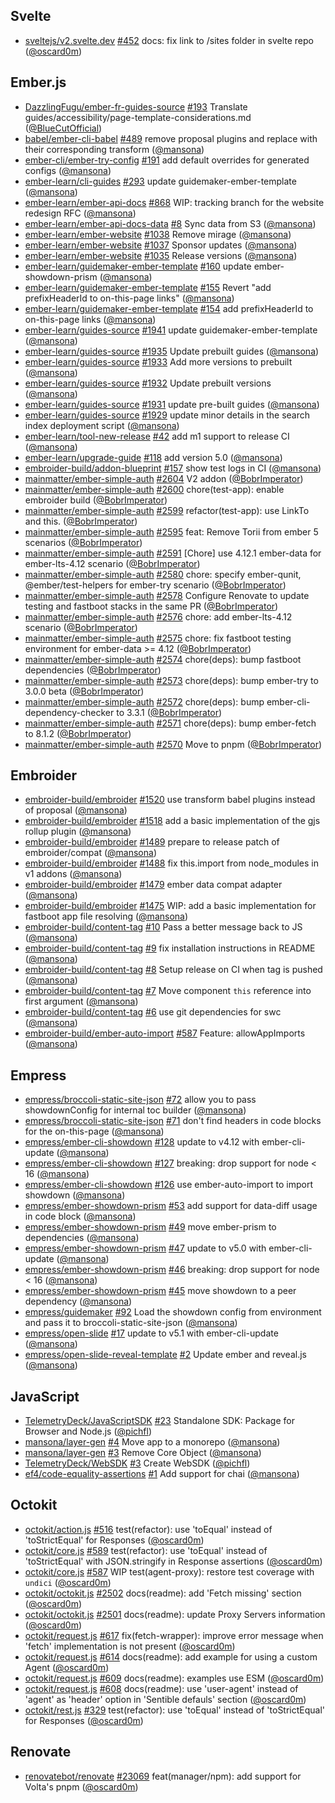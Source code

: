 ## Svelte

- [sveltejs/v2.svelte.dev] [#452](https://github.com/sveltejs/v2.svelte.dev/pull/452) docs: fix link to /sites folder in svelte repo ([@oscard0m])

## Ember.js

- [DazzlingFugu/ember-fr-guides-source] [#193](https://github.com/DazzlingFugu/ember-fr-guides-source/pull/193) Translate guides/accessibility/page-template-considerations.md ([@BlueCutOfficial])
- [babel/ember-cli-babel] [#489](https://github.com/babel/ember-cli-babel/pull/489) remove proposal plugins and replace with their corresponding transform ([@mansona])
- [ember-cli/ember-try-config] [#191](https://github.com/ember-cli/ember-try-config/pull/191) add default overrides for generated configs ([@mansona])
- [ember-learn/cli-guides] [#293](https://github.com/ember-learn/cli-guides/pull/293) update guidemaker-ember-template ([@mansona])
- [ember-learn/ember-api-docs] [#868](https://github.com/ember-learn/ember-api-docs/pull/868) WIP: tracking branch for the website redesign RFC ([@mansona])
- [ember-learn/ember-api-docs-data] [#8](https://github.com/ember-learn/ember-api-docs-data/pull/8) Sync data from S3 ([@mansona])
- [ember-learn/ember-website] [#1038](https://github.com/ember-learn/ember-website/pull/1038) Remove mirage ([@mansona])
- [ember-learn/ember-website] [#1037](https://github.com/ember-learn/ember-website/pull/1037) Sponsor updates ([@mansona])
- [ember-learn/ember-website] [#1035](https://github.com/ember-learn/ember-website/pull/1035) Release versions ([@mansona])
- [ember-learn/guidemaker-ember-template] [#160](https://github.com/ember-learn/guidemaker-ember-template/pull/160) update ember-showdown-prism ([@mansona])
- [ember-learn/guidemaker-ember-template] [#155](https://github.com/ember-learn/guidemaker-ember-template/pull/155) Revert "add prefixHeaderId to on-this-page links" ([@mansona])
- [ember-learn/guidemaker-ember-template] [#154](https://github.com/ember-learn/guidemaker-ember-template/pull/154) add prefixHeaderId to on-this-page links ([@mansona])
- [ember-learn/guides-source] [#1941](https://github.com/ember-learn/guides-source/pull/1941) update guidemaker-ember-template ([@mansona])
- [ember-learn/guides-source] [#1935](https://github.com/ember-learn/guides-source/pull/1935) Update prebuilt guides ([@mansona])
- [ember-learn/guides-source] [#1933](https://github.com/ember-learn/guides-source/pull/1933) Add more versions to prebuilt ([@mansona])
- [ember-learn/guides-source] [#1932](https://github.com/ember-learn/guides-source/pull/1932) Update prebuilt versions ([@mansona])
- [ember-learn/guides-source] [#1931](https://github.com/ember-learn/guides-source/pull/1931) update pre-built guides ([@mansona])
- [ember-learn/guides-source] [#1929](https://github.com/ember-learn/guides-source/pull/1929) update minor details in the search index deployment script ([@mansona])
- [ember-learn/tool-new-release] [#42](https://github.com/ember-learn/tool-new-release/pull/42) add m1 support to release CI ([@mansona])
- [ember-learn/upgrade-guide] [#118](https://github.com/ember-learn/upgrade-guide/pull/118) add version 5.0 ([@mansona])
- [embroider-build/addon-blueprint] [#157](https://github.com/embroider-build/addon-blueprint/pull/157) show test logs in CI ([@mansona])
- [mainmatter/ember-simple-auth] [#2604](https://github.com/mainmatter/ember-simple-auth/pull/2604) V2 addon ([@BobrImperator])
- [mainmatter/ember-simple-auth] [#2600](https://github.com/mainmatter/ember-simple-auth/pull/2600) chore(test-app): enable embroider build ([@BobrImperator])
- [mainmatter/ember-simple-auth] [#2599](https://github.com/mainmatter/ember-simple-auth/pull/2599) refactor(test-app): use LinkTo and this. ([@BobrImperator])
- [mainmatter/ember-simple-auth] [#2595](https://github.com/mainmatter/ember-simple-auth/pull/2595) feat: Remove Torii from ember 5 scenarios ([@BobrImperator])
- [mainmatter/ember-simple-auth] [#2591](https://github.com/mainmatter/ember-simple-auth/pull/2591) [Chore] use 4.12.1 ember-data for ember-lts-4.12 scenario ([@BobrImperator])
- [mainmatter/ember-simple-auth] [#2580](https://github.com/mainmatter/ember-simple-auth/pull/2580) chore: specify ember-qunit, @ember/test-helpers for ember-try scenario ([@BobrImperator])
- [mainmatter/ember-simple-auth] [#2578](https://github.com/mainmatter/ember-simple-auth/pull/2578) Configure Renovate to update testing and fastboot stacks in the same PR ([@BobrImperator])
- [mainmatter/ember-simple-auth] [#2576](https://github.com/mainmatter/ember-simple-auth/pull/2576) chore: add ember-lts-4.12 scenario ([@BobrImperator])
- [mainmatter/ember-simple-auth] [#2575](https://github.com/mainmatter/ember-simple-auth/pull/2575) chore: fix fastboot testing environment for ember-data >= 4.12 ([@BobrImperator])
- [mainmatter/ember-simple-auth] [#2574](https://github.com/mainmatter/ember-simple-auth/pull/2574) chore(deps): bump fastboot dependencies ([@BobrImperator])
- [mainmatter/ember-simple-auth] [#2573](https://github.com/mainmatter/ember-simple-auth/pull/2573) chore(deps): bump ember-try to 3.0.0 beta ([@BobrImperator])
- [mainmatter/ember-simple-auth] [#2572](https://github.com/mainmatter/ember-simple-auth/pull/2572) chore(deps): bump ember-cli-dependency-checker to 3.3.1 ([@BobrImperator])
- [mainmatter/ember-simple-auth] [#2571](https://github.com/mainmatter/ember-simple-auth/pull/2571) chore(deps): bump ember-fetch to 8.1.2 ([@BobrImperator])
- [mainmatter/ember-simple-auth] [#2570](https://github.com/mainmatter/ember-simple-auth/pull/2570) Move to pnpm ([@BobrImperator])

## Embroider

- [embroider-build/embroider] [#1520](https://github.com/embroider-build/embroider/pull/1520) use transform babel plugins instead of proposal ([@mansona])
- [embroider-build/embroider] [#1518](https://github.com/embroider-build/embroider/pull/1518) add a basic implementation of the gjs rollup plugin ([@mansona])
- [embroider-build/embroider] [#1489](https://github.com/embroider-build/embroider/pull/1489) prepare to release patch of embroider/compat ([@mansona])
- [embroider-build/embroider] [#1488](https://github.com/embroider-build/embroider/pull/1488) fix this.import from node_modules in v1 addons ([@mansona])
- [embroider-build/embroider] [#1479](https://github.com/embroider-build/embroider/pull/1479) ember data compat adapter ([@mansona])
- [embroider-build/embroider] [#1475](https://github.com/embroider-build/embroider/pull/1475) WIP: add a basic implementation for fastboot app file resolving ([@mansona])
- [embroider-build/content-tag] [#10](https://github.com/embroider-build/content-tag/pull/10) Pass a better message back to JS ([@mansona])
- [embroider-build/content-tag] [#9](https://github.com/embroider-build/content-tag/pull/9) fix installation instructions in README ([@mansona])
- [embroider-build/content-tag] [#8](https://github.com/embroider-build/content-tag/pull/8) Setup release on CI when tag is pushed ([@mansona])
- [embroider-build/content-tag] [#7](https://github.com/embroider-build/content-tag/pull/7) Move component `this` reference into first argument ([@mansona])
- [embroider-build/content-tag] [#6](https://github.com/embroider-build/content-tag/pull/6) use git dependencies for swc ([@mansona])
- [embroider-build/ember-auto-import] [#587](https://github.com/embroider-build/ember-auto-import/pull/587) Feature: allowAppImports ([@mansona])

## Empress

- [empress/broccoli-static-site-json] [#72](https://github.com/empress/broccoli-static-site-json/pull/72) allow you to pass showdownConfig for internal toc builder ([@mansona])
- [empress/broccoli-static-site-json] [#71](https://github.com/empress/broccoli-static-site-json/pull/71) don't find headers in code blocks for the on-this-page ([@mansona])
- [empress/ember-cli-showdown] [#128](https://github.com/empress/ember-cli-showdown/pull/128) update to v4.12 with ember-cli-update ([@mansona])
- [empress/ember-cli-showdown] [#127](https://github.com/empress/ember-cli-showdown/pull/127) breaking: drop support for node < 16 ([@mansona])
- [empress/ember-cli-showdown] [#126](https://github.com/empress/ember-cli-showdown/pull/126) use ember-auto-import to import showdown ([@mansona])
- [empress/ember-showdown-prism] [#53](https://github.com/empress/ember-showdown-prism/pull/53) add support for data-diff usage in code block ([@mansona])
- [empress/ember-showdown-prism] [#49](https://github.com/empress/ember-showdown-prism/pull/49) move ember-prism to dependencies ([@mansona])
- [empress/ember-showdown-prism] [#47](https://github.com/empress/ember-showdown-prism/pull/47) update to v5.0 with ember-cli-update ([@mansona])
- [empress/ember-showdown-prism] [#46](https://github.com/empress/ember-showdown-prism/pull/46) breaking: drop support for node < 16 ([@mansona])
- [empress/ember-showdown-prism] [#45](https://github.com/empress/ember-showdown-prism/pull/45) move showdown to a peer dependency ([@mansona])
- [empress/guidemaker] [#92](https://github.com/empress/guidemaker/pull/92) Load the showdown config from environment and pass it to broccoli-static-site-json ([@mansona])
- [empress/open-slide] [#17](https://github.com/empress/open-slide/pull/17) update to v5.1 with ember-cli-update ([@mansona])
- [empress/open-slide-reveal-template] [#2](https://github.com/empress/open-slide-reveal-template/pull/2) Update ember and reveal.js ([@mansona])

## JavaScript

- [TelemetryDeck/JavaScriptSDK] [#23](https://github.com/TelemetryDeck/JavaScriptSDK/pull/23) Standalone SDK: Package for Browser and Node.js ([@pichfl])
- [mansona/layer-gen] [#4](https://github.com/mansona/layer-gen/pull/4) Move app to a monorepo ([@mansona])
- [mansona/layer-gen] [#3](https://github.com/mansona/layer-gen/pull/3) Remove Core Object ([@mansona])
- [TelemetryDeck/WebSDK] [#3](https://github.com/TelemetryDeck/WebSDK/pull/3) Create WebSDK ([@pichfl])
- [ef4/code-equality-assertions] [#1](https://github.com/ef4/code-equality-assertions/pull/1) Add support for chai ([@mansona])

## Octokit

- [octokit/action.js] [#516](https://github.com/octokit/action.js/pull/516) test(refactor): use 'toEqual' instead of 'toStrictEqual' for Responses ([@oscard0m])
- [octokit/core.js] [#589](https://github.com/octokit/core.js/pull/589) test(refactor): use 'toEqual' instead of 'toStrictEqual' with JSON.stringify in Response assertions ([@oscard0m])
- [octokit/core.js] [#587](https://github.com/octokit/core.js/pull/587) WIP test(agent-proxy): restore test coverage with `undici` ([@oscard0m])
- [octokit/octokit.js] [#2502](https://github.com/octokit/octokit.js/pull/2502) docs(readme): add 'Fetch missing' section ([@oscard0m])
- [octokit/octokit.js] [#2501](https://github.com/octokit/octokit.js/pull/2501) docs(readme): update Proxy Servers information ([@oscard0m])
- [octokit/request.js] [#617](https://github.com/octokit/request.js/pull/617) fix(fetch-wrapper): improve error message when 'fetch' implementation is not present ([@oscard0m])
- [octokit/request.js] [#614](https://github.com/octokit/request.js/pull/614) docs(readme): add example for using a custom Agent ([@oscard0m])
- [octokit/request.js] [#609](https://github.com/octokit/request.js/pull/609) docs(readme): examples use ESM ([@oscard0m])
- [octokit/request.js] [#608](https://github.com/octokit/request.js/pull/608) docs(readme): use 'user-agent' instead of 'agent' as 'header' option in 'Sentible defauls' section ([@oscard0m])
- [octokit/rest.js] [#329](https://github.com/octokit/rest.js/pull/329) test(refactor): use 'toEqual' instead of 'toStrictEqual' for Responses ([@oscard0m])

## Renovate

- [renovatebot/renovate] [#23069](https://github.com/renovatebot/renovate/pull/23069) feat(manager/npm): add support for Volta's pnpm ([@oscard0m])

[@bluecutofficial]: https://github.com/BlueCutOfficial
[@bobrimperator]: https://github.com/BobrImperator
[@mansona]: https://github.com/mansona
[@oscard0m]: https://github.com/oscard0m
[@pichfl]: https://github.com/pichfl
[dazzlingfugu/ember-fr-guides-source]: https://github.com/DazzlingFugu/ember-fr-guides-source
[telemetrydeck/javascriptsdk]: https://github.com/TelemetryDeck/JavaScriptSDK
[telemetrydeck/websdk]: https://github.com/TelemetryDeck/WebSDK
[babel/ember-cli-babel]: https://github.com/babel/ember-cli-babel
[ef4/code-equality-assertions]: https://github.com/ef4/code-equality-assertions
[ember-cli/ember-try-config]: https://github.com/ember-cli/ember-try-config
[ember-learn/cli-guides]: https://github.com/ember-learn/cli-guides
[ember-learn/ember-api-docs-data]: https://github.com/ember-learn/ember-api-docs-data
[ember-learn/ember-api-docs]: https://github.com/ember-learn/ember-api-docs
[ember-learn/ember-website]: https://github.com/ember-learn/ember-website
[ember-learn/guidemaker-ember-template]: https://github.com/ember-learn/guidemaker-ember-template
[ember-learn/guides-source]: https://github.com/ember-learn/guides-source
[ember-learn/tool-new-release]: https://github.com/ember-learn/tool-new-release
[ember-learn/upgrade-guide]: https://github.com/ember-learn/upgrade-guide
[embroider-build/addon-blueprint]: https://github.com/embroider-build/addon-blueprint
[embroider-build/content-tag]: https://github.com/embroider-build/content-tag
[embroider-build/ember-auto-import]: https://github.com/embroider-build/ember-auto-import
[embroider-build/embroider]: https://github.com/embroider-build/embroider
[empress/broccoli-static-site-json]: https://github.com/empress/broccoli-static-site-json
[empress/ember-cli-showdown]: https://github.com/empress/ember-cli-showdown
[empress/ember-showdown-prism]: https://github.com/empress/ember-showdown-prism
[empress/guidemaker]: https://github.com/empress/guidemaker
[empress/open-slide-reveal-template]: https://github.com/empress/open-slide-reveal-template
[empress/open-slide]: https://github.com/empress/open-slide
[mainmatter/ember-simple-auth]: https://github.com/mainmatter/ember-simple-auth
[mansona/layer-gen]: https://github.com/mansona/layer-gen
[mansona/open-slide-mainmatter-template]: https://github.com/mansona/open-slide-mainmatter-template
[octokit/action.js]: https://github.com/octokit/action.js
[octokit/core.js]: https://github.com/octokit/core.js
[octokit/octokit.js]: https://github.com/octokit/octokit.js
[octokit/request.js]: https://github.com/octokit/request.js
[octokit/rest.js]: https://github.com/octokit/rest.js
[renovatebot/renovate]: https://github.com/renovatebot/renovate
[sveltejs/v2.svelte.dev]: https://github.com/sveltejs/v2.svelte.dev

